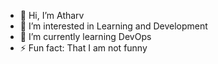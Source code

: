 - 👋 Hi, I’m Atharv
- 👀 I’m interested in Learning and Development
- 🌱 I’m currently learning DevOps
- ⚡ Fun fact: That I am not funny 

<!---
atharvdeshmukh2004/atharvdeshmukh2004 is a ✨ special ✨ repository because its `README.md` (this file) appears on your GitHub profile.
You can click the Preview link to take a look at your changes.
--->
